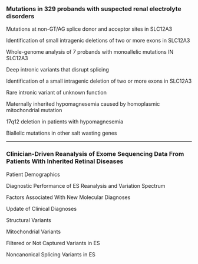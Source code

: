 
### Mutations in 329 probands with suspected renal electrolyte disorders

Mutations at non-GT/AG splice donor and acceptor sites in SLC12A3

Identification of small intragenic deletions of two or more exons in SLC12A3

Whole-genome analysis of 7 probands with monoallelic mutations IN SLC12A3

Deep intronic variants that disrupt splicing

Identification of a small intragenic deletion of two or more exons in SLC12A3

Rare intronic variant of unknown function

Maternally inherited hypomagnesemia caused by homoplasmic mitochondrial mutation

17q12 deletion in patients with hypomagnesemia

Biallelic mutations in other salt wasting genes

---

### Clinician-Driven Reanalysis of Exome Sequencing Data From Patients With Inherited Retinal Diseases

Patient Demographics

Diagnostic Performance of ES Reanalysis and Variation Spectrum

Factors Associated With New Molecular Diagnoses

Update of Clinical Diagnoses

Structural Variants

Mitochondrial Variants

Filtered or Not Captured Variants in ES

Noncanonical Splicing Variants in ES

